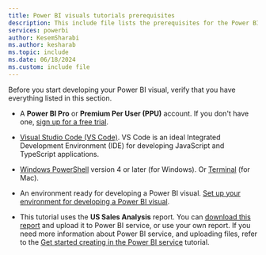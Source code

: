 ```yaml
---
title: Power BI visuals tutorials prerequisites
description: This include file lists the prerequisites for the Power BI tutorials
services: powerbi
author: KesemSharabi
ms.author: kesharab
ms.topic: include
ms.date: 06/18/2024
ms.custom: include file
---
```


Before you start developing your Power BI visual, verify that you have everything listed in this section.

* A **Power BI Pro** or **Premium Per User (PPU)** account. If you don't have one, [sign up for a free trial](https://powerbi.microsoft.com/pricing/).

* [Visual Studio Code (VS Code)](https://www.visualstudio.com/). VS Code is an ideal Integrated Development Environment (IDE) for developing JavaScript and TypeScript applications.

* [Windows PowerShell](/powershell/scripting/install/installing-windows-powershell) version 4 or later (for Windows). Or [Terminal](https://support.apple.com/guide/terminal/welcome/mac) (for Mac).

* An environment ready for developing a Power BI visual. [Set up your environment for developing a Power BI visual](../developer/visuals/environment-setup.md).

* This tutorial uses the **US Sales Analysis** report. You can [download this report](https://microsoft.github.io/PowerBI-visuals/docs/step-by-step-lab/images/US_Sales_Analysis.pbix) and upload it to Power BI service, or use your own report. If you need more information about Power BI service, and uploading files, refer to the [Get started creating in the Power BI service](../fundamentals/service-get-started.md) tutorial.
